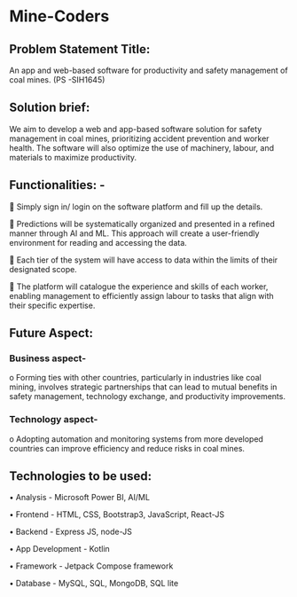 # Mine-Coders

## Problem Statement Title:
An app and web-based software for productivity and safety management of coal mines. (PS -SIH1645)

## Solution brief:
We aim to develop a web and app-based software solution for safety management in coal mines, prioritizing accident prevention and worker health. The software will also optimize the use of machinery, labour, and materials to maximize productivity.

## Functionalities: -

	Simply sign in/ login on the software platform and fill up the details.

	Predictions will be systematically organized and presented in a refined manner through AI and ML. This approach will create a user-friendly environment for reading and accessing the data.

	Each tier of the system will have access to data within the limits of their designated scope.

	The platform will catalogue the experience and skills of each worker, enabling management to efficiently assign labour to tasks that align with their specific expertise.

## Future Aspect: 

### Business aspect- 

o	 Forming ties with other countries, particularly in industries like coal mining, involves strategic partnerships that can lead to mutual benefits in safety management, technology exchange, and productivity improvements.

### Technology aspect-  

o	 Adopting automation and monitoring systems from more developed countries can improve efficiency and reduce risks in coal mines.

## Technologies to be used:

•	Analysis - Microsoft Power BI, AI/ML

•	Frontend - HTML, CSS, Bootstrap3, JavaScript, React-JS

•	Backend - Express JS, node-JS

•	App Development - Kotlin

•	Framework - Jetpack Compose framework

•	Database - MySQL, SQL, MongoDB, SQL lite

